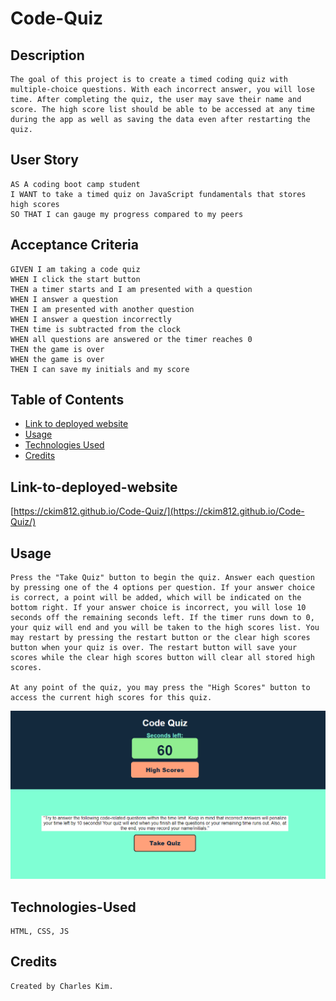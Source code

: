 # Code-Quiz

## Description

```
The goal of this project is to create a timed coding quiz with multiple-choice questions. With each incorrect answer, you will lose time. After completing the quiz, the user may save their name and score. The high score list should be able to be accessed at any time during the app as well as saving the data even after restarting the quiz.
```

## User Story

```
AS A coding boot camp student
I WANT to take a timed quiz on JavaScript fundamentals that stores high scores
SO THAT I can gauge my progress compared to my peers
```

## Acceptance Criteria

```
GIVEN I am taking a code quiz
WHEN I click the start button
THEN a timer starts and I am presented with a question
WHEN I answer a question
THEN I am presented with another question
WHEN I answer a question incorrectly
THEN time is subtracted from the clock
WHEN all questions are answered or the timer reaches 0
THEN the game is over
WHEN the game is over
THEN I can save my initials and my score
```

## Table of Contents

- [Link to deployed website](#link-to-deployed-website)
- [Usage](#usage)
- [Technologies Used](#technologies-used)
- [Credits](#credits)

## Link-to-deployed-website

[https://ckim812.github.io/Code-Quiz/](https://ckim812.github.io/Code-Quiz/)

## Usage

```
Press the "Take Quiz" button to begin the quiz. Answer each question by pressing one of the 4 options per question. If your answer choice is correct, a point will be added, which will be indicated on the bottom right. If your answer choice is incorrect, you will lose 10 seconds off the remaining seconds left. If the timer runs down to 0, your quiz will end and you will be taken to the high scores list. You may restart by pressing the restart button or the clear high scores button when your quiz is over. The restart button will save your scores while the clear high scores button will clear all stored high scores.

At any point of the quiz, you may press the "High Scores" button to access the current high scores for this quiz.
```

![alt text](./assets/img/Code%20Quiz%20Preview.png)

## Technologies-Used

```
HTML, CSS, JS
```

## Credits

```
Created by Charles Kim.
```